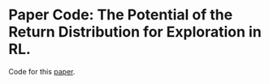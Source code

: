 # Paper Code: The Potential of the Return Distribution for Exploration in RL. 

Code for this [paper](https://arxiv.org/pdf/1806.04242.pdf).
